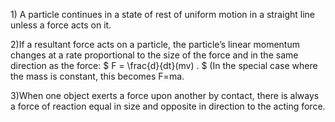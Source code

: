 ​1) A particle continues in a state of rest of uniform motion in a
straight line unless a force acts on it.

2)If a resultant force acts on a particle, the particle’s linear
momentum changes at a rate proportional to the size of the force and in
the same direction as the force: $ F = \frac{d}{dt}(mv) . $ (In the
special case where the mass is constant, this becomes F=ma.

3)When one object exerts a force upon another by contact, there is
always a force of reaction equal in size and opposite in direction to
the acting force.

